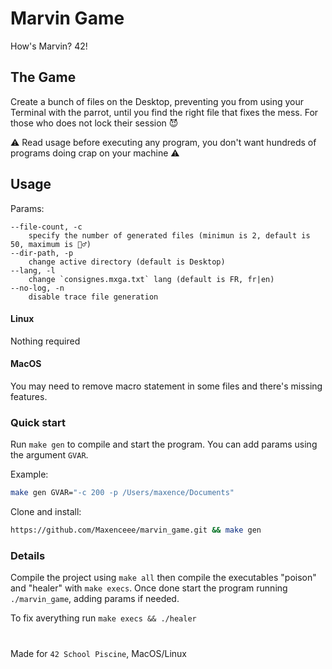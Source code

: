 # Marvin Game

How's Marvin? 42!

## The Game

Create a bunch of files on the Desktop, preventing you from using your Terminal with the parrot, until you find the right file that fixes the mess. For those who does not lock their session 😈

⚠️ Read usage before executing any program, you don't want hundreds of programs doing crap on your machine ⚠️

## Usage

Params:
```
--file-count, -c
	specify the number of generated files (minimun is 2, default is 50, maximum is 🤷‍♂️)
--dir-path, -p
	change active directory (default is Desktop)
--lang, -l
	change `consignes.mxga.txt` lang (default is FR, fr|en)
--no-log, -n
	disable trace file generation
```

#### Linux

Nothing required

#### MacOS

You may need to remove macro statement in some files and there's missing features.

### Quick start

Run `make gen` to compile and start the program. You can add params using the argument `GVAR`.

Example:
```sh
make gen GVAR="-c 200 -p /Users/maxence/Documents"
```

Clone and install:
```sh
https://github.com/Maxenceee/marvin_game.git && make gen
```

### Details

Compile the project using `make all` then compile the executables "poison" and "healer" with `make execs`. Once done start the program running `./marvin_game`, adding params if needed.

To fix averything run `make execs && ./healer`

# ## 

Made for `42 School Piscine`, MacOS/Linux